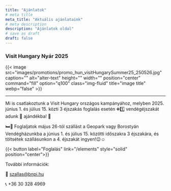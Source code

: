 ```yaml
---
title: "Ajánlatok"
# meta title
meta_title: "Aktuális ajánlataink"
# meta description
description: "Ajánlatok oldal"
# save as draft
draft: false
---
```


### Visit Hungary Nyár 2025

{{< image src="images/promotions/promo_hun_visitHungarySummer25_250526.jpg" caption="" alt="alter-text" height="" width="" position="center" command="fill" option="q100" class="img-fluid" title="image title"  webp="false" >}}

<hr>

Mi is csatlakoztunk a Visit Hungary országos kampányához, melyben 2025. június 1. és július 15. közti  3  éjszakás foglalás esetén ➕1️⃣ vendégéjszakát adunk 🎁 ajándékba! 🥳

🛏🏡 Foglaljatok május 26-tól szállást a Geopark vagy Borostyán Vendégházunkba a június 1. és július 15. közötti időszakra 3 éjszakára, és töltsétek szállásunkon a 4. éjszakát ingyen!😉☺️

{{< button label="Foglalás" link="/elements" style="solid" position="center">}}


További információk:

📧 szallas@bnpi.hu

📞 +36 30 328 4969
